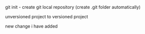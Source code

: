 git init - create git local repository (create .git folder automatically)

unversioned project to versioned project

 new change i have added